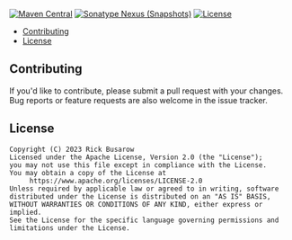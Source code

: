 [![Maven Central](https://img.shields.io/maven-central/v/com.rickbusarow.statik/statik-api?style=flat-square)](https://search.maven.org/search?q=com.rickbusarow.statik)
[![Sonatype Nexus (Snapshots)](https://img.shields.io/nexus/s/com.rickbusarow.statik/statik-api?label=snapshots&server=https%3A%2F%2Foss.sonatype.org&style=flat-square)](https://oss.sonatype.org/#nexus-search;quick~com.rickbusarow.statik)
[![License](https://img.shields.io/badge/license-apache2.0-blue?style=flat-square.svg)](https://opensource.org/licenses/Apache-2.0)

- [Contributing](#contributing)
- [License](#license)

## Contributing

If you'd like to contribute, please submit a pull request with your changes. Bug reports or
feature requests are also welcome in the issue tracker.

## License

```text
Copyright (C) 2023 Rick Busarow
Licensed under the Apache License, Version 2.0 (the "License");
you may not use this file except in compliance with the License.
You may obtain a copy of the License at
     https://www.apache.org/licenses/LICENSE-2.0
Unless required by applicable law or agreed to in writing, software
distributed under the License is distributed on an "AS IS" BASIS,
WITHOUT WARRANTIES OR CONDITIONS OF ANY KIND, either express or implied.
See the License for the specific language governing permissions and
limitations under the License.
```
